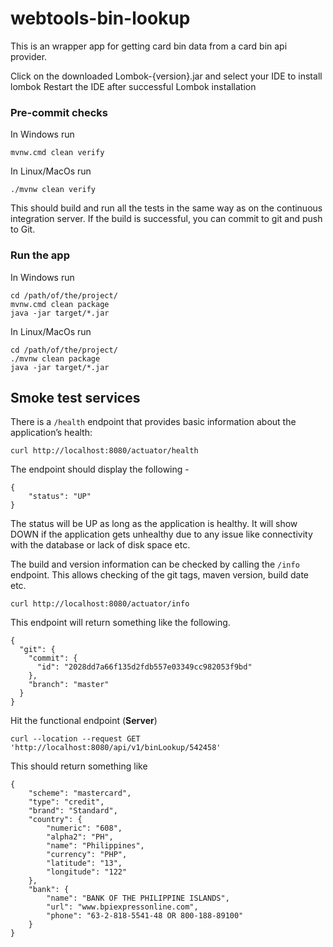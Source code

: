 # webtools-bin-lookup

This is an wrapper app for getting card bin data from a card bin api provider.

Click on the downloaded Lombok-{version}.jar and select your IDE to install lombok
Restart the IDE after successful Lombok installation

### Pre-commit checks

In Windows run

```
mvnw.cmd clean verify
```

In Linux/MacOs run

```
./mvnw clean verify
```

This should build and run all the tests in the same way as on the continuous integration server.  If the build is successful, you can commit to git and push to Git.

### Run the app

In Windows run

```
cd /path/of/the/project/
mvnw.cmd clean package
java -jar target/*.jar
```
In Linux/MacOs run

```
cd /path/of/the/project/
./mvnw clean package
java -jar target/*.jar
```

## Smoke test services

There is a `/health` endpoint that provides basic information about the application’s health:

```
curl http://localhost:8080/actuator/health
```

The endpoint should display the following -

```
{
    "status": "UP"
}
```

The status will be UP as long as the application is healthy. It will show DOWN if the application gets 
unhealthy due to any issue like connectivity with the database or lack of disk space etc. 

The build and version information can be checked by calling the `/info` endpoint.  This allows checking of the git tags, maven version, build date etc.

```
curl http://localhost:8080/actuator/info
```

This endpoint will return something like the following.

```
{
  "git": {
    "commit": {
      "id": "2028dd7a66f135d2fdb557e03349cc982053f9bd"
    },
    "branch": "master"
  }
}
```

Hit the functional endpoint (**Server**)

```
curl --location --request GET 'http://localhost:8080/api/v1/binLookup/542458'
```

This should return something like

```
{
    "scheme": "mastercard",
    "type": "credit",
    "brand": "Standard",
    "country": {
        "numeric": "608",
        "alpha2": "PH",
        "name": "Philippines",
        "currency": "PHP",
        "latitude": "13",
        "longitude": "122"
    },
    "bank": {
        "name": "BANK OF THE PHILIPPINE ISLANDS",
        "url": "www.bpiexpressonline.com",
        "phone": "63-2-818-5541-48 OR 800-188-89100"
    }
}
```

